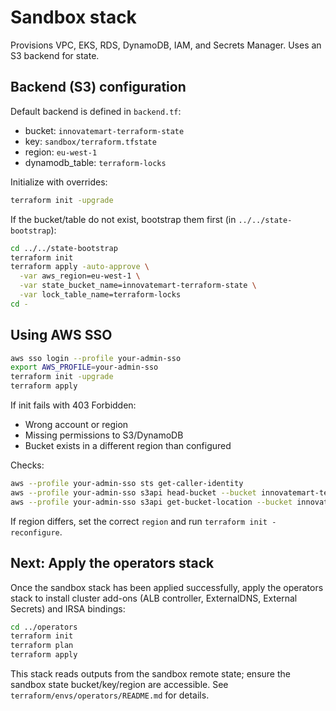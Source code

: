 # Sandbox stack

Provisions VPC, EKS, RDS, DynamoDB, IAM, and Secrets Manager. Uses an S3 backend for state.

## Backend (S3) configuration

Default backend is defined in `backend.tf`:
- bucket: `innovatemart-terraform-state`
- key: `sandbox/terraform.tfstate`
- region: `eu-west-1`
- dynamodb_table: `terraform-locks`


Initialize with overrides:

```bash
terraform init -upgrade
```
<!-- ```bash
terraform init -upgrade -backend-config=backend.hcl
``` -->

If the bucket/table do not exist, bootstrap them first (in `../../state-bootstrap`):

```bash
cd ../../state-bootstrap
terraform init
terraform apply -auto-approve \
  -var aws_region=eu-west-1 \
  -var state_bucket_name=innovatemart-terraform-state \
  -var lock_table_name=terraform-locks
cd -
```

## Using AWS SSO

```bash
aws sso login --profile your-admin-sso
export AWS_PROFILE=your-admin-sso
terraform init -upgrade
terraform apply
```

If init fails with 403 Forbidden:
- Wrong account or region
- Missing permissions to S3/DynamoDB
- Bucket exists in a different region than configured

Checks:

```bash
aws --profile your-admin-sso sts get-caller-identity
aws --profile your-admin-sso s3api head-bucket --bucket innovatemart-terraform-state
aws --profile your-admin-sso s3api get-bucket-location --bucket innovatemart-terraform-state
```

<!-- If region differs, set the correct `region` in `backend.hcl` and run `terraform init -reconfigure`. -->
If region differs, set the correct `region` and run `terraform init -reconfigure`.

## Next: Apply the operators stack

Once the sandbox stack has been applied successfully, apply the operators stack to install cluster add-ons (ALB controller, ExternalDNS, External Secrets) and IRSA bindings:

```bash
cd ../operators
terraform init
terraform plan
terraform apply
```

This stack reads outputs from the sandbox remote state; ensure the sandbox state bucket/key/region are accessible. See `terraform/envs/operators/README.md` for details.
